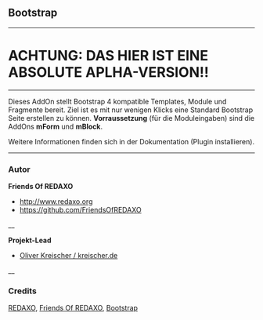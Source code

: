 ## Bootstrap

---

ACHTUNG: DAS HIER IST EINE ABSOLUTE APLHA-VERSION!!
====

---

Dieses AddOn stellt Bootstrap 4 kompatible Templates, Module und Fragmente bereit. Ziel ist es mit nur wenigen Klicks eine Standard Bootstrap Seite erstellen zu können. **Vorraussetzung** (für die Moduleingaben) sind die AddOns **mForm** und **mBlock**.

Weitere Informationen finden sich in der Dokumentation (Plugin installieren).

---

### Autor  ###

**Friends Of REDAXO**

* http://www.redaxo.org
* https://github.com/FriendsOfREDAXO

__

**Projekt-Lead**

* [Oliver Kreischer / kreischer.de](http://kreischer.de)

__

### Credits ###

[REDAXO](https://redaxo.org), [Friends Of REDAXO](https://friendsofredaxo.github.io), [Bootstrap](https://getbootstrap.com)

